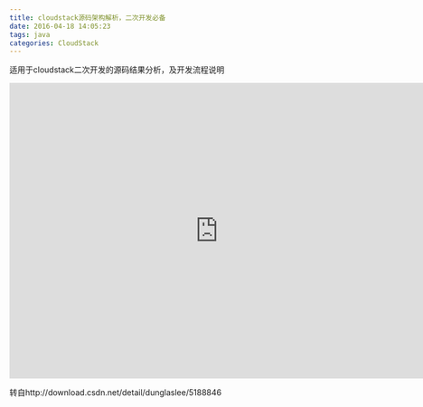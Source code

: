 ```yaml
---
title: cloudstack源码架构解析，二次开发必备
date: 2016-04-18 14:05:23
tags: java
categories: CloudStack
---
```


适用于cloudstack二次开发的源码结果分析，及开发流程说明

<iframe width='738' height='523' class='preview-iframe' scrolling='no' frameborder='0' src='http://download.csdn.net/source/preview/5188846/36b32768b091d2cb52b7959fedb8281e' ></iframe>


转自http://download.csdn.net/detail/dunglaslee/5188846
